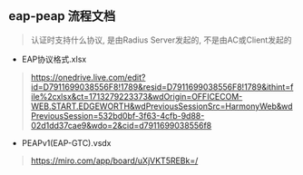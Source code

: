 ## eap-peap 流程文档
> 认证时支持什么协议, 是由Radius Server发起的, 不是由AC或Client发起的

- EAP协议格式.xlsx

> https://onedrive.live.com/edit?id=D7911699038556F8!1789&resid=D7911699038556F8!1789&ithint=file%2cxlsx&ct=1713279223373&wdOrigin=OFFICECOM-WEB.START.EDGEWORTH&wdPreviousSessionSrc=HarmonyWeb&wdPreviousSession=532bd0bf-3f63-4cfb-9d88-02d1dd37cae9&wdo=2&cid=d7911699038556f8

- PEAPv1(EAP-GTC).vsdx

> https://miro.com/app/board/uXjVKT5REBk=/
